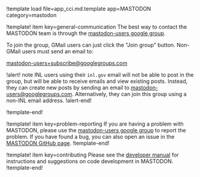 !template load file=app_cci.md.template app=MASTODON category=mastodon

!template! item key=general-communication
The best way to contact the MASTODON team is through the [mastodon-users google group](https://groups.google.com/forum/#!forum/mastodon-users).

To join the group, GMail users can just click the "Join group" button.
Non-GMail users must send an email to:

[mastodon-users+subscribe@googlegroups.com](mailto:mastodon-users+subscribe@googlegroups.com)

!alert! note
INL users using their `inl.gov` email will not be able to post in the group,
but will be able to receive emails and view existing posts. Instead, they can
create new posts by sending an email to
[mastodon-users@googlegroups.com](mailto:mastodon-users@googlegroups.com).
Alternatively, they can join this group using a non-INL email address.
!alert-end!

!template-end!

!template! item key=problem-reporting
If you are having a problem with MASTODON, please use the [mastodon-users google group](https://groups.google.com/forum/#!forum/mastodon-users) to report the problem. If you have found a bug, you can also open an issue in the [MASTODON GitHub page](https://github.com/idaholab/mastodon).
!template-end!

!template! item key=contributing
Please see the [developer manual](manuals/developer/index.md) for instructions and suggestions on code  development in MASTODON.
!template-end!
